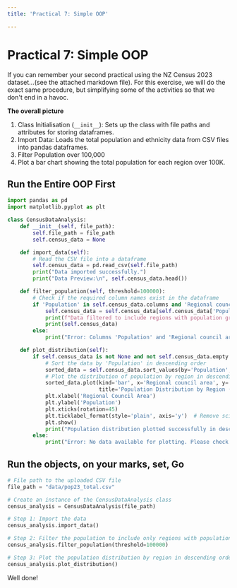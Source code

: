 ```yaml
---
title: 'Practical 7: Simple OOP'

---
```


# Practical 7: Simple OOP

If you can remember your second practical using the NZ Census 2023 dataset...(see the attached markdown file). For this exercise, we will do the exact same procedure, but simplifying some of the activities so that we don't end in a havoc.

**The overall picture**

1. Class Initialisation (`__init__`): Sets up the class with file paths and attributes for storing dataframes.
2. Import Data: Loads the total population and ethnicity data from CSV files into pandas dataframes.
3. Filter Population over 100,000
4. Plot a bar chart showing the total population for each region over 100K.

## Run the Entire OOP First

```python
import pandas as pd
import matplotlib.pyplot as plt

class CensusDataAnalysis:
    def __init__(self, file_path):
        self.file_path = file_path
        self.census_data = None

    def import_data(self):
        # Read the CSV file into a dataframe
        self.census_data = pd.read_csv(self.file_path)
        print("Data imported successfully.")
        print("Data Preview:\n", self.census_data.head())

    def filter_population(self, threshold=100000):
        # Check if the required column names exist in the dataframe
        if 'Population' in self.census_data.columns and 'Regional council area' in self.census_data.columns:
            self.census_data = self.census_data[self.census_data['Population'] > threshold]
            print(f"Data filtered to include regions with population greater than {threshold}.")
            print(self.census_data)
        else:
            print("Error: Columns 'Population' and 'Regional council area' are not found in the dataset.")

    def plot_distribution(self):
        if self.census_data is not None and not self.census_data.empty: # Just in case any error occurs
            # Sort the data by 'Population' in descending order
            sorted_data = self.census_data.sort_values(by='Population', ascending=False)
            # Plot the distribution of population by region in descending order
            sorted_data.plot(kind='bar', x='Regional council area', y='Population', figsize=(12, 6),
                             title='Population Distribution by Region (Population > 100,000)')
            plt.xlabel('Regional Council Area')
            plt.ylabel('Population')
            plt.xticks(rotation=45)
            plt.ticklabel_format(style='plain', axis='y')  # Remove scientific notation from the y-axis
            plt.show()
            print("Population distribution plotted successfully in descending order.")
        else:
            print("Error: No data available for plotting. Please check the filtering step.")
```


## Run the objects, on your marks, set, Go

```python
# File path to the uploaded CSV file
file_path = "data/pop23_total.csv"

# Create an instance of the CensusDataAnalysis class
census_analysis = CensusDataAnalysis(file_path)

# Step 1: Import the data
census_analysis.import_data()

# Step 2: Filter the population to include only regions with population > 100,000
census_analysis.filter_population(threshold=100000)

# Step 3: Plot the population distribution by region in descending order
census_analysis.plot_distribution()
```


Well done!
